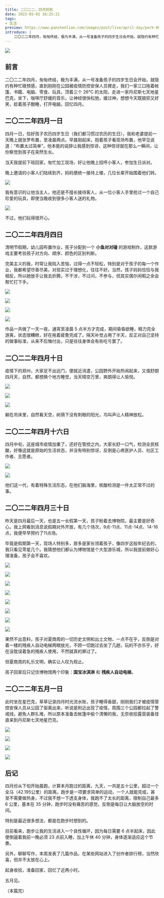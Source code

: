 ```yaml
---
title: 二〇二二，四月掠影
date: 2022-05-01 16:25:21
tags:
- 生活
preview: https://www.panshenlian.com/images/post/live/april-day/park-002.jpg
introduce: |
    二〇二二年四月，匆匆终结，极为丰满，从一号准备孩子的四岁生日会开始，就隐约有种忙碌预感，直到刚刚在公园被疫情防控安保人员撵走，我们一家三口拖着帐篷、书籍、电脑、零食、玩具，顶着三个 26°C 的太阳，走进一家丹尼斯七天地星巴克，坐下，咖啡厅舒缓的音乐，让神经很快松弛，缓过神，想想今天既狼狈又好笑，趁着孩子酣睡，打开电脑，回忆四月。
---
```


![](https://www.panshenlian.com/images/post/live/april-day/park-002.jpg)

## 前言

二〇二二年四月，匆匆终结，极为丰满，从一号准备孩子的四岁生日会开始，就隐约有种忙碌预感，直到刚刚在公园被疫情防控安保人员撵走，我们一家三口拖着帐篷、书籍、电脑、零食、玩具，顶着三个 26°C 的太阳，走进一家丹尼斯七天地星巴克，坐下，咖啡厅舒缓的音乐，让神经很快松弛，缓过神，想想今天既狼狈又好笑，趁着孩子酣睡，打开电脑，回忆四月。

## 二〇二二年四月一日

四月一日，恰好孩子农历四岁生日（我们都习惯过农历的生日），我和老婆提前一天晚上就张罗布置，至凌晨两点。早晨刚起床，抱着孩子看现场布置，他罕见说道：“布置太过简单”，他本能的说辞让我感到惊讶，这种惊讶就在那么一瞬间，让你察觉到孩子在突然生长。

当天我提前下班回家，匆忙加工现场，好让他晚上招呼小客人，参加生日派对。

晚上邀请的小客人们陆续到齐，妈妈便统一接待上楼，几位长辈开始围着他们转。

![](https://www.panshenlian.com/images/post/live/april-day/party-001.jpg)

我有意识的让他当主人，他还是不擅长接待客人，从一位小客人手里抢过一个自己珍爱的玩具，即使当晚收到很多小客人送的礼物。

![](https://www.panshenlian.com/images/post/live/april-day/party-003.jpg)

不过，他们玩得很开心。

## 二〇二二年四月四日

清明节假期，幼儿园布置作业，孩子分配到一个 **小鱼对对碰** 的游戏制作，这款游戏主要考验孩子对方向、顺序、颜色的区别判断。

完美主义的我，时常让我陷入苦恼，过得一点不轻松，特别是对于孩子的每一个作业，我都希望尽善尽美，对现实过于理想化，往往不好。当然，孩子妈妈恰恰与我相反，所以她放手让我去折腾，不干涉，不过问，不参与，但其实偶尔闲暇之余会帮忙打下手。

![](https://www.panshenlian.com/images/post/live/april-day/homework-001.jpg)

![](https://www.panshenlian.com/images/post/live/april-day/homework-002.jpg)

![](https://www.panshenlian.com/images/post/live/april-day/homework-003.jpg)

![](https://www.panshenlian.com/images/post/live/april-day/homework-004.jpg)

作品一共做了一天一夜，通宵至凌晨 5 点半方才完成，期间昏昏欲睡，精力完全游离，状态很糟糕，好在拖着疲惫完成了。隔天补觉占用了半天，反正对自己坚持的做事标准，从来不后悔付出，只是往往身体会有些吃亏罢了。

## 二〇二二年四月十日

疫情下的郑州，大家足不出远门，便就近消遣，公园野外开始热闹起来，又值舒朗四月天，自然，都想换个地方睡觉，当天晴空万里，爽朗得让人愉悦。

![](https://www.panshenlian.com/images/post/live/april-day/park-001.jpg)

![](https://www.panshenlian.com/images/post/live/april-day/park-002.jpg)

![](https://www.panshenlian.com/images/post/live/april-day/park-003.jpg)

躺在吊床里，自然看天空，树荫下没有刺眼的阳光，鸟叫声让人精神放松。

## 二〇二二年四月十六日

四月中旬，这座城市疫情加重了，还好在管控之内，大家长舒一口气，检测全民核酸，好像这就是原始的生活状态，并没有特别惊讶，反倒是心疼医护人员、社区工作者、志愿者。

![](https://www.panshenlian.com/images/post/live/april-day/collection-001.jpg)

![](https://www.panshenlian.com/images/post/live/april-day/collection-002.jpg)

他们这一代，有着特殊生活形态，在他们脑海里，核酸检测是一件太正常不过的事。

## 二〇二二年四月三十日

昨天是四月最后一天，也是五一长假第一天，孩子盼着去博物院，最主要是好奇心。我上网看到消息说假期对外开放，有几个场次，9点-11点、11点-14点、14-16点，我便早早预约了11点场。

毕竟是假期第一天，现场人特别多，居多是家长领着孩子，像四岁这般年纪去的，我只看见零星几个。我猜想他们都认为博物馆是个大型游乐城，所以我提前做好心理准备，孩子会不喜欢。

![](https://www.panshenlian.com/images/post/live/april-day/museum-001.jpg)

![](https://www.panshenlian.com/images/post/live/april-day/museum-002.jpg)

![](https://www.panshenlian.com/images/post/live/april-day/museum-003.jpg)

![](https://www.panshenlian.com/images/post/live/april-day/museum-004.jpg)

![](https://www.panshenlian.com/images/post/live/april-day/museum-005.jpg)

![](https://www.panshenlian.com/images/post/live/april-day/museum-006.jpg)

![](https://www.panshenlian.com/images/post/live/april-day/museum-007.jpg)

![](https://www.panshenlian.com/images/post/live/april-day/museum-008.jpg)

果然不出意料，孩子对夏商周的一切历史文明和出土文物，一点不在乎，反倒是对着一楼的残疾人自动电梯两眼放光，不顾一切跑过去坐了几趟，玩的不亦乐乎，好在没耽误着急的残疾人使用，不然就真的罪过了。

但夏商周的礼乐文明，确实让人叹为观止。

孩子回家后只记住博物馆两个印象：**国宝冰淇淋** 和 **残疾人自动电梯**。

## 二〇二二年五月一日

此时坐在星巴克，草草记录四月时光流水账，孩子睡得香甜，刚刚我们才被疫情管控安保人员从公园了驱离出来，听说是附近出现了疫情，周围三个公园都拉起了警戒线，避免人群扎堆，所以原本准备去帐篷中偷个清懒的我，无奈收拾露营装备径直来到丹尼斯七天地星巴克。

![](https://www.panshenlian.com/images/post/live/april-day/camping-001.jpg)

![](https://www.panshenlian.com/images/post/live/april-day/camping-002.jpg)

![](https://www.panshenlian.com/images/post/live/april-day/camping-003.jpg)

![](https://www.panshenlian.com/images/post/live/april-day/sleep-001.jpg)

## 后记

四月份从下旬开始晨跑，计算本月跑过的距离，九天，一共是五十公里，超过一个全马（42.195公里）的距离。跑步是一项要求简单的运动，一个人就能完成，甚至不需要做热身，不过我不想一下透支身体，我跑不了太长的距离，限制自己最多 6 公里，基本在 35 分钟，跑步时没有痛苦的感觉，反倒是每日让大脑放空的时间。

特别是最近很多想法，都是在跑步时想到的。

目前看来，跑步让我的生活进入一个良性循环，因为每日需要 6 点半起床，因此便倒逼着我前一晚必须 23 点前入睡，加上午休 40 分钟，身体逐渐适应这个节奏。

另外，聊聊写作，本周发表了几篇作品，在某些网站进入了创作者排行榜，当然欣喜，但并不太放在心上。

起身收拾，准备回家，回忆了近两小时。

五月见。

（本篇完）